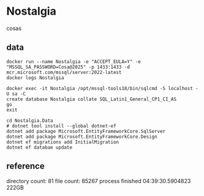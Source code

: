 # Nostalgia 

cosas

## data

    docker run --name Nostalgia -e "ACCEPT_EULA=Y" -e "MSSQL_SA_PASSWORD=Cosa@2025" -p 1433:1433 -d mcr.microsoft.com/mssql/server:2022-latest
    docker logs Nostalgia

    docker exec -it Nostalgia /opt/mssql-tools18/bin/sqlcmd -S localhost -U sa -C
    create database Nostalgia collate SQL_Latin1_General_CP1_CI_AS
    go
    exit

    cd Nostalgia.Data
    # dotnet tool install --global dotnet-ef
    dotnet add package Microsoft.EntityFrameworkCore.SqlServer
    dotnet add package Microsoft.EntityFrameworkCore.Design
    dotnet ef migrations add InitialMigration
    dotnet ef databae update

## reference

directory count: 81
file count: 85267
process finished 04:39:30.5904823    
222GB
